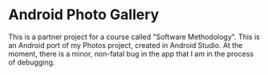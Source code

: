 # Android Photo Gallery

This is a partner project for a course called "Software Methodology". This is an Android port of my Photos project, created in Android Studio. At the moment, there is a minor, non-fatal bug in the app that I am in the process of debugging.
